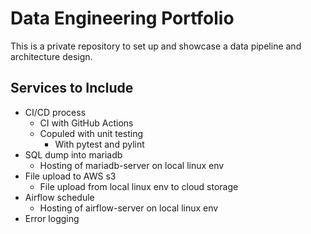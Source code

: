 # Data Engineering Portfolio
This is a private repository to set up and showcase a data pipeline and architecture design.

## Services to Include
- CI/CD process
  - CI with GitHub Actions
  - Copuled with unit testing
    - With pytest and pylint
- SQL dump into mariadb
  - Hosting of mariadb-server on local linux env
- File upload to AWS s3
  - File upload from local linux env to cloud storage
- Airflow schedule
  - Hosting of airflow-server on local linux env
- Error logging
